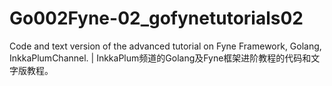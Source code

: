# Go002Fyne-02_gofynetutorials02
Code and text version of the advanced tutorial on Fyne Framework, Golang, InkkaPlumChannel. | InkkaPlum频道的Golang及Fyne框架进阶教程的代码和文字版教程。
